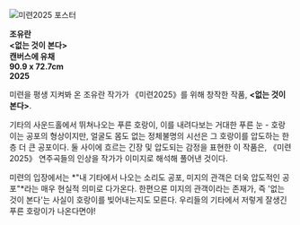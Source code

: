 ![미련2025 포스터](MRGQ2025Poster.jpg)

**조유란**  
**<없는 것이 본다>**  
**캔버스에 유채**  
**90.9 x 72.7cm**  
**2025**

미련을 평생 지켜봐 온 조유란 작가가 《미련2025》를 위해 창작한 작품, **<없는 것이 본다>**.

기타의 사운드홀에서 뛰쳐나오는 푸른 호랑이, 이를 내려다보는 거대한 푸른 눈 - 호랑이는 공포의 형상이지만, 얼굴도 몸도 없는 정체불명의 시선은 그 호랑이를 압도하는 한층 더 큰 공포이다. 둘 사이에 흐르는 긴장 및 압도되는 감정을 표현한 이 작품은, 《미련2025》 연주곡들의 인상을 작가가 이미지로 해석해 풀어낸 것이다.

미련의 입장에서는 *"내 기타에서 나오는 소리도 공포, 미지의 관객은 더욱 압도적인 공포"*라는 매우 현실적 의미로 다가온다. 한편으론 미지의 관객이라는 존재가, 즉 '없는 것이 본다'는 사실이 호랑이를 빚어내는지도 모른다. 우리들의 기타에서 저렇게 잘생긴 푸른 호랑이가 나온다면야!
